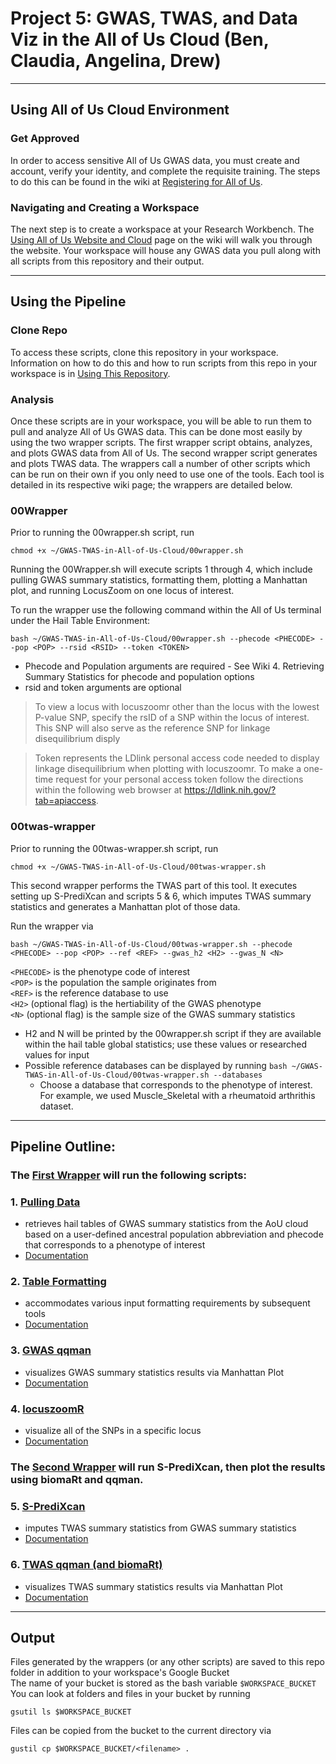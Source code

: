 # Project 5: GWAS, TWAS, and Data Viz in the All of Us Cloud (Ben, Claudia, Angelina, Drew)
***
## Using All of Us Cloud Environment
### Get Approved
In order to access sensitive All of Us GWAS data, you must create and account, verify your identity, and complete the requisite training. The steps to do this can be found in the wiki at [Registering for All of Us](https://github.com/bmoginot/GWAS-TWAS-in-All-of-Us-Cloud/wiki/1.-Registering-for-All-of-Us).

### Navigating and Creating a Workspace
The next step is to create a workspace at your Research Workbench. The [Using All of Us Website and Cloud](https://github.com/bmoginot/GWAS-TWAS-in-All-of-Us-Cloud/wiki/2.-Using-All-of-Us-Website-and-Cloud) page on the wiki will walk you through the website. 
Your workspace will house any GWAS data you pull along with all scripts from this repository and their output.
***
## Using the Pipeline
### Clone Repo
To access these scripts, clone this repository in your workspace. Information on how to do this and how to run scripts from this repo in your workspace is in [Using This Repository](https://github.com/bmoginot/GWAS-TWAS-in-All-of-Us-Cloud/wiki/3.-Using-This-Repository).

### Analysis 
Once these scripts are in your workspace, you will be able to run them to pull and analyze All of Us GWAS data. This can be done most easily by using the two wrapper scripts. The first wrapper script obtains, analyzes, and plots GWAS data from All of Us. The second wrapper script generates and plots TWAS data. The wrappers call a number of other scripts which can be run on their own if you only need to use one of the tools. Each tool is detailed in its respective wiki page; the wrappers are detailed below.

### 00Wrapper
Prior to running the 00wrapper.sh script, run
```
chmod +x ~/GWAS-TWAS-in-All-of-Us-Cloud/00wrapper.sh
```

Running the 00Wrapper.sh will execute scripts 1 through 4, which include pulling GWAS summary statistics, formatting them, plotting a Manhattan plot, and running LocusZoom on one locus of interest.

To run the wrapper use the following command within the All of Us terminal under the Hail Table Environment:
```
bash ~/GWAS-TWAS-in-All-of-Us-Cloud/00wrapper.sh --phecode <PHECODE> --pop <POP> --rsid <RSID> --token <TOKEN>
```

- Phecode and Population arguments are required - See Wiki 4. Retrieving Summary Statistics for phecode and population options
- rsid and token arguments are optional
> To view a locus with locuszoomr other than the locus with the lowest P-value SNP, specify the rsID of a SNP within the locus of interest. This SNP will also serve as the reference SNP for linkage disequilibrium disply

> Token represents the LDlink personal access code needed to display linkage disequilibrium when plotting with locuszoomr. To make a one-time request for your personal access token follow the directions within the following web browser at https://ldlink.nih.gov/?tab=apiaccess.

### 00twas-wrapper
Prior to running the 00twas-wrapper.sh script, run
```
chmod +x ~/GWAS-TWAS-in-All-of-Us-Cloud/00twas-wrapper.sh
```
This second wrapper performs the TWAS part of this tool. It executes setting up S-PrediXcan and scripts 5 & 6, which imputes TWAS summary statistics and generates a Manhattan plot of those data.

Run the wrapper via
```
bash ~/GWAS-TWAS-in-All-of-Us-Cloud/00twas-wrapper.sh --phecode <PHECODE> --pop <POP> --ref <REF> --gwas_h2 <H2> --gwas_N <N>
```

`<PHECODE>` is the phenotype code of interest  
`<POP>` is the population the sample originates from  
`<REF>` is the reference database to use  
`<H2>` (optional flag) is the hertiability of the GWAS phenotype  
`<N>` (optional flag) is the sample size of the GWAS summary statistics
- H2 and N will be printed by the 00wrapper.sh script if they are available within the hail table global statistics; use these values or researched values for input
- Possible reference databases can be displayed by running `bash ~/GWAS-TWAS-in-All-of-Us-Cloud/00twas-wrapper.sh --databases` 
  - Choose a database that corresponds to the phenotype of interest. For example, we used Muscle_Skeletal with a rheumatoid arthrithis dataset.
***
## Pipeline Outline: 
### The [First Wrapper](https://github.com/bmoginot/GWAS-TWAS-in-All-of-Us-Cloud/blob/main/00wrapper.sh) will run the following scripts:
  ### 1. [Pulling Data](https://github.com/bmoginot/GWAS-TWAS-in-All-of-Us-Cloud/blob/main/01pull_data.py)
  - retrieves hail tables of GWAS summary statistics from the AoU cloud based on a user-defined ancestral population abbreviation and phecode that corresponds to a phenotype of interest
  - [Documentation](https://github.com/bmoginot/GWAS-TWAS-in-All-of-Us-Cloud/wiki/4.-Retrieve-Summary-Statistics#pulling-all-of-us-gwas-summary-statistics-from-the-cloud)
  ### 2. [Table Formatting](https://github.com/bmoginot/GWAS-TWAS-in-All-of-Us-Cloud/blob/main/02table_format.R)
  - accommodates various input formatting requirements by subsequent tools
  - [Documentation](https://github.com/bmoginot/GWAS-TWAS-in-All-of-Us-Cloud/wiki/4.-Retrieve-Summary-Statistics#formatting-all-of-us-gwas-summary-statistics-for-qqman-locuszoomr-and-s-predixcan-input)
  ### 3. [GWAS qqman](https://github.com/bmoginot/GWAS-TWAS-in-All-of-Us-Cloud/blob/main/03gwas_qqman.R)
  - visualizes GWAS summary statistics results via Manhattan Plot
  - [Documentation](https://github.com/bmoginot/GWAS-TWAS-in-All-of-Us-Cloud/wiki/5.-qqman-for-GWAS-summary-statistic-data)
  ### 4. [locuszoomR](https://github.com/bmoginot/GWAS-TWAS-in-All-of-Us-Cloud/blob/main/04locuszoom.R)
  -  visualize all of the SNPs in a specific locus
  -  [Documentation](https://github.com/bmoginot/GWAS-TWAS-in-All-of-Us-Cloud/wiki/6.-Locuszoomr)


### The [Second Wrapper](https://github.com/bmoginot/GWAS-TWAS-in-All-of-Us-Cloud/blob/main/00twas-wrapper.sh) will run S-PrediXcan, then plot the results using biomaRt and qqman.
  ### 5. [S-PrediXcan](https://github.com/bmoginot/GWAS-TWAS-in-All-of-Us-Cloud/blob/main/05run-predixcan.py)
  - imputes TWAS summary statistics from GWAS summary statistics
  - [Documentation](https://github.com/bmoginot/GWAS-TWAS-in-All-of-Us-Cloud/wiki/7.-S%E2%80%90PrediXcan)
  ### 6. [TWAS qqman (and biomaRt)](https://github.com/bmoginot/GWAS-TWAS-in-All-of-Us-Cloud/blob/main/06twas_qqman.R)
  - visualizes TWAS summary statistics results via Manhattan Plot
  - [Documentation](https://github.com/bmoginot/GWAS-TWAS-in-All-of-Us-Cloud/wiki/8.-biomaRt-and-qqman-for-TWAS-summary-statistics)
***
## Output
Files generated by the wrappers (or any other scripts) are saved to this repo folder in addition to your workspace's Google Bucket  
The name of your bucket is stored as the bash variable `$WORKSPACE_BUCKET`  
You can look at folders and files in your bucket by running
```
gsutil ls $WORKSPACE_BUCKET
```

Files can be copied from the bucket to the current directory via
```
gustil cp $WORKSPACE_BUCKET/<filename> .
```

